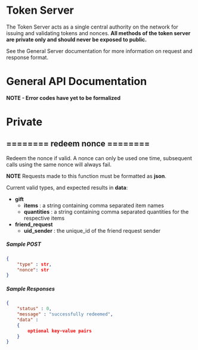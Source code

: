 # Token Server

The Token Server acts as a single central authority on the network for issuing and validating tokens and nonces.
**All methods of the token server are private only and should never be exposed to public.**

See the General Server documentation for more information on request and response format.

# General API Documentation

**NOTE - Error codes have yet to be formalized**

# Private

## ========   redeem nonce   ========

Redeem the nonce if valid.
A nonce can only be used one time, subsequent calls using the same nonce will always fail.

**NOTE** Requests made to this function must be formatted as **json**.

Current valid types, and expected results in **data**:
- **gift**
	- **items** : a string containing comma separated item names
	- **quantities** : a string containing comma separated quantities for the respective items
- **friend\_request**
	- **uid\_sender** : the unique\_id of the friend request sender


##### Sample POST

```json
{
	"type" : str,
	"nonce": str
}
```

##### Sample Responses

```json
{
	"status" : 0,
	"message" : "successfully redeemed",
	"data" :
	{
		optional key-value pairs
	}
}
```
